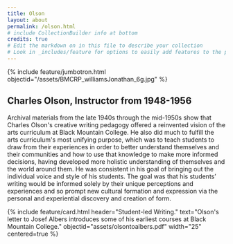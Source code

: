 ```yaml
---
title: Olson
layout: about
permalink: /olson.html
# include CollectionBuilder info at bottom
credits: true
# Edit the markdown on in this file to describe your collection
# Look in _includes/feature for options to easily add features to the page
---
```


{% include feature/jumbotron.html objectid="/assets/BMCRP_williamsJonathan_6g.jpg" %}

## Charles Olson, Instructor from 1948-1956

Archival materials from the late 1940s through the mid-1950s show that Charles Olson's creative writing pedagogy offered a reinvented vision of the arts curriculum at Black Mountain College. He also did much to fulfill the arts curriculum's most unifying purpose, which was to teach students to draw from their experiences in order to better understand themselves and their communities and how to use that knowledge to make more informed decisions, having developed more holistic understanding of themselves and the world around them. He was consistent in his goal of bringing out the individual voice and style of his students. The goal was that his students’ writing would be informed solely by their unique perceptions and experiences and so prompt new cultural formation and expression via the personal and experiential discovery and creation of form.

{% include feature/card.html header="Student-led Writing." text="Olson's letter to Josef Albers introduces some of his earliest courses at Black Mountain College." objectid="assets/olsontoalbers.pdf" width="25" centered=true %}
